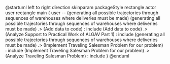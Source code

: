 @startuml
left to right direction
skinparam packageStyle rectangle
actor user
rectangle main {
  user -- (generating all possible trajectories through sequences of warehouses where deliveries must be made)
  (generating all possible trajectories through sequences of warehouses where deliveries must be made) .> (Add data to code) : include
  (Add data to code) .> (Analyze Support to Practical Work of ALGAV Part 1) : include
  (generating all possible trajectories through sequences of warehouses where deliveries must be made) .> (Implement Traveling Salesman Problem for our problem) : include
  (Implement Traveling Salesman Problem for our problem) .> (Analyze Traveling Salesman Problem) : include
}
@enduml
